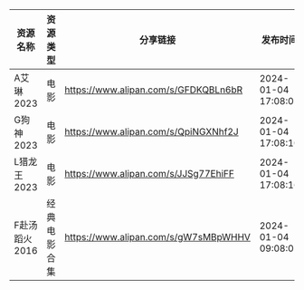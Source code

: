 | 资源名称      | 资源类型   | 分享链接                                 | 发布时间                |
| --------- | ------ | ------------------------------------ | ------------------- |
| A艾琳2023   | 电影     | https://www.alipan.com/s/GFDKQBLn6bR | 2024-01-04 17:08:05 |
| G狗神2023   | 电影     | https://www.alipan.com/s/QpiNGXNhf2J | 2024-01-04 17:08:10 |
| L猎龙王2023  | 电影     | https://www.alipan.com/s/JJSg77EhiFF | 2024-01-04 17:08:16 |
| F赴汤蹈火2016 | 经典电影合集 | https://www.alipan.com/s/gW7sMBpWHHV | 2024-01-04 09:08:05 |
